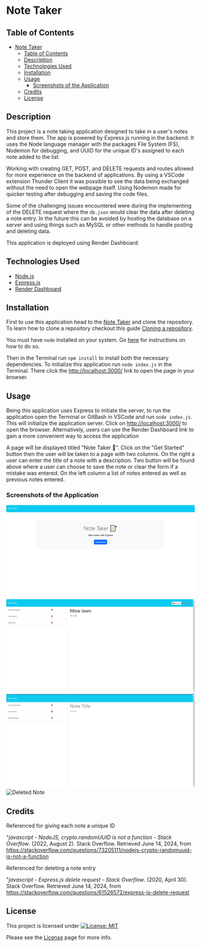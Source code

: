 # Note Taker

## Table of Contents

- [Note Taker](#note-taker)
  - [Table of Contents](#table-of-contents)
  - [Description](#description)
  - [Technologies Used](#technologies-used)
  - [Installation](#installation)
  - [Usage](#usage)
    - [Screenshots of the Application](#screenshots-of-the-application)
  - [Credits](#credits)
  - [License](#license)

## Description

This project is a note taking application designed to take in a user's notes and store them. The app is powered by Express.js running in the backend. It uses the Node language manager with the packages File System (FS), Nodemon for debugging, and UUID for the unique ID's assigned to each note added to the list.

Working with creating GET, POST, and DELETE requests and routes allowed for more experience on the backend of applications. By using a VSCode extension Thunder Client it was possible to see the data being exchanged without the need to open the webpage itself. Using Nodemon made for quicker testing after debugging and saving the code files.

Some of the challenging issues encountered were during the implementing of the DELETE request where the `db.json` would clear the data after deleting a note entry. In the future this can be avoided by hosting the database on a server and using things such as MySQL or other methods to handle posting and deleting data.

This application is deployed using Render Dashboard.


## Technologies Used

- [Node.js](https://nodejs.org/en)
- [Express.js](https://expressjs.com/)
- [Render Dashboard](https://dashboard.render.com/)
  
## Installation

First to use this application head to the [Note Taker](https://github.com/EXCervantes/note-taker) and clone the repository. To learn how to clone a repository checkout this guide [Cloning a repository](https://docs.github.com/en/repositories/creating-and-managing-repositories/cloning-a-repository).

You must have `node` installed on your system. Go [here](https://nodejs.org/en/learn/getting-started/how-to-install-nodejs) for instructions on how to do so.

Then in the Terminal run `npm install` to install both the necessary dependencies. To initialize this application run `node index.js` in the Terminal. There click the [http://localhost:3000/](http://localhost:3000/) link to open the page in your browser.

## Usage

Being this application uses Express to initiate the server, to run the application open the Terminal or GitBash in VSCode and run `node index.js`. This will initialize the application server. Click on [http://localhost:3000/](http://localhost:3000/) to open the browser. Alternatively, users can use the Render Dashboard link to gain a more convenient way to access the application

A page will be displayed titled "Note Taker 📝". Click on the "Get Started" button then the user will be taken to a page with two columns. On the right a user can enter the title of a note with a description. Two button will be found above where a user can choose to save the note or clear the form if a mistake was entered. On the left column a list of notes entered as well as previous notes entered.

### Screenshots of the Application

![Initial Page](images/notetakerscreenshot1.jpg)
![List of Notes](images/notetakerscreenshot2.jpg)
![Added Note](images/notetakerscreenshot3.jpg)
![Deleted Note](images/notetakerscreenshot4.jpg)

## Credits

Referenced for giving each note a unique ID

"_javascript - NodeJS, crypto.randomUUID is not a function - Stack Overflow_. (2022, August 2). Stack Overflow. Retrieved June 14, 2024, from https://stackoverflow.com/questions/73205111/nodejs-crypto-randomuuid-is-not-a-function

Referenced for deleting a note entry

"_javascript - Express.js delete request - Stack Overflow_. (2020, April 30). Stack Overflow. Retrieved June 14, 2024, from https://stackoverflow.com/questions/61526572/express-js-delete-request

## License

This project is licensed under [![License: MIT](https://img.shields.io/badge/License-MIT-yellow.svg)](https://opensource.org/licenses/MIT)

Please see the [License](https://opensource.org/licenses/MIT) page for more info.
